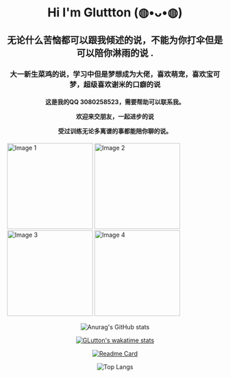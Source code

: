 
<h1 align="center">Hi  I'm Gluttton (◍•ᴗ•◍)</h1>
<h2 align="center">无论什么苦恼都可以跟我倾述的说，不能为你打伞但是可以陪你淋雨的说 .</h2><!--No matter what troubles you have, you can talk to me. I can’t hold an umbrella for you, but I can accompany you in the rain -->
<h3 align="center">大一新生菜鸡的说，学习中但是梦想成为大佬，喜欢萌宠，喜欢宝可梦，超级喜欢谢米的口癖的说</h3><!-- Those who are new to university, those who are learning network security technology but become masters, those who like cute pets, those who like Pokémon, and those who really like Xie Mi’s speaking habits -->
<h4 align="center">
这是我的QQ 3080258523，需要帮助可以联系我。 <!-- This is what I said on QQ3080258523, if you need help, you can contact me.  -->
  
欢迎来交朋友，一起进步的说<!-- Welcome to make friends and make progress together.-->

受过训练无论多离谱的事都能陪你聊的说。<!-- I have been trained to talk with you no matter how outrageous things are. -->

</h4>


<div>
  <img src="https://github.com/KayCHENvip/KayCHENvip/assets/128878325/67baa91a-0302-4246-85ae-a3955790e2cf" alt="Image 1" style="width: 200px; height: 200px;">
  <img src="https://github.com/KayCHENvip/KayCHENvip/assets/128878325/c9a38769-4555-49c2-a89a-08add65d4401" alt="Image 2" style="width: 200px; height: 200px;">
  <img src="https://github.com/KayCHENvip/KayCHENvip/assets/128878325/35be0c28-f447-47a4-9a2f-1ecd4239e191" alt="Image 3" style="width: 200px; height: 200px;">
  <img src="https://github.com/KayCHENvip/KayCHENvip/assets/128878325/b423b11f-a985-456f-a2ec-62680de5c407" alt="Image 4" style="width: 200px; height: 200px;">
</div>   
<p align="center">
    <img src="https://github-readme-stats.vercel.app/api?username=KayCHENvip&show_icons=true&theme=synthwave" alt="Anurag's GitHub stats">
</p>

<!-- 
<p align="center">
    <a href="https://wakatime.com/@KayCHENvip">
        <img src="https://github-readme-stats.vercel.app/api/wakatime?username=KayCHENvip&layout=compact" alt="GLutton's wakatime stats">
    </a>
</p>
-->
<p align="center">
    <a href="https://wakatime.com/@KayCHENvip">
        <img src="https://github-readme-stats.vercel.app/api/wakatime?username=KayCHENvip" alt="GLutton's wakatime stats">
    </a>
</p>
<p align="center">
    <a href="https://github.com/KayCHENvip/penetration-suite-toolkit">
        <img src="https://github-readme-stats.vercel.app/api/pin/?username=KayCHENvip&repo=penetration-suite-toolkit" alt="Readme Card">
    </a>
</p>

<p align="center">
    <img src="https://github-readme-stats.vercel.app/api/top-langs/?username=KayCHENvip&layout=compact" alt="Top Langs">
</p>
